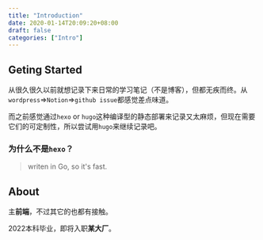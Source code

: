 ```yaml
---
title: "Introduction"
date: 2020-01-14T20:09:20+08:00
draft: false
categories: ["Intro"]
---
```


## Geting Started

从很久很久以前就想记录下来日常的学习笔记（不是博客），但都无疾而终。从`wordpress`=>`Notion`=>`github issue`都感觉差点味道。

而之前感觉通过`hexo` or `hugo`这种编译型的静态部署来记录又太麻烦，但现在需要它们的可定制性，所以尝试用`hugo`来继续记录吧。


### 为什么不是`hexo`？
> writen in Go, so it's fast.


## About

主**前端**，不过其它的也都有接触。

2022本科毕业，即将入职**某大厂**。